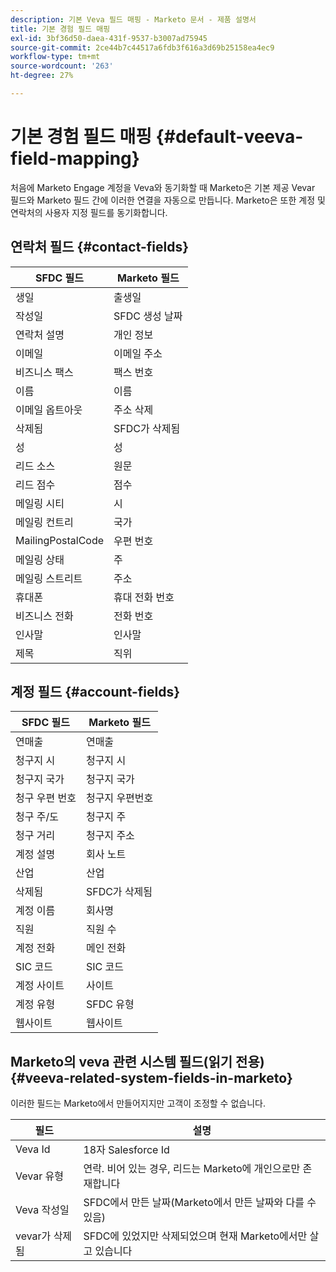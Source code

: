 ```yaml
---
description: 기본 Veva 필드 매핑 - Marketo 문서 - 제품 설명서
title: 기본 경험 필드 매핑
exl-id: 3bf36d50-daea-431f-9537-b3007ad75945
source-git-commit: 2ce44b7c44517a6fdb3f616a3d69b25158ea4ec9
workflow-type: tm+mt
source-wordcount: '263'
ht-degree: 27%

---
```


# 기본 경험 필드 매핑 {#default-veeva-field-mapping}

처음에 Marketo Engage 계정을 Veva와 동기화할 때 Marketo은 기본 제공 Vevar 필드와 Marketo 필드 간에 이러한 연결을 자동으로 만듭니다. Marketo은 또한 계정 및 연락처의 사용자 지정 필드를 동기화합니다.

## 연락처 필드 {#contact-fields}

<table>
  <colgroup>
    <col/>
    <col/>
  </colgroup>
  <thead>
    <tr>
      <th>SFDC 필드</th>
      <th>Marketo 필드</th>
    </tr>
  </thead>
  <tbody>
    <tr>
      <td>생일</td>
      <td>출생일</td>
    </tr>
    <tr>
      <td>작성일</td>
      <td>SFDC 생성 날짜</td>
    </tr>
    <tr>
      <td>연락처 설명</td>
      <td>개인 정보</td>
    </tr>
    <tr>
      <td>이메일</td>
      <td>이메일 주소</td>
    </tr>
    <tr>
      <td>비즈니스 팩스</td>
      <td>팩스 번호</td>
    </tr>
    <tr>
      <td>이름</td>
      <td>이름</td>
    </tr>
    <tr>
      <td>이메일 옵트아웃</td>
      <td>주소 삭제</td>
    </tr>
    <tr>
      <td>삭제됨</td>
      <td>SFDC가 삭제됨</td>
    </tr>
    <tr>
      <td>성</td>
      <td>성</td>
    </tr>
    <tr>
      <td>리드 소스</td>
      <td>원문</td>
    </tr>
    <tr>
      <td>리드 점수</td>
      <td>점수</td>
    </tr>
    <tr>
      <td>메일링 시티</td>
      <td>시</td>
    </tr>
    <tr>
      <td>메일링 컨트리</td>
      <td>국가</td>
    </tr>
    <tr>
      <td>MailingPostalCode</td>
      <td>우편 번호</td>
    </tr>
    <tr>
      <td>메일링 상태</td>
      <td>주</td>
    </tr>
    <tr>
      <td>메일링 스트리트</td>
      <td>주소</td>
    </tr>
    <tr>
      <td>휴대폰</td>
      <td>휴대 전화 번호</td>
    </tr>
    <tr>
      <td>비즈니스 전화</td>
      <td>전화 번호</td>
    </tr>
    <tr>
      <td>인사말</td>
      <td>인사말</td>
    </tr>
    <tr>
      <td>제목</td>
      <td>직위</td>
    </tr>
  </tbody>
</table>

## 계정 필드 {#account-fields}

<table>
  <colgroup>
    <col/>
    <col/>
  </colgroup>
  <thead>
    <tr>
      <th>SFDC 필드</th>
      <th>Marketo 필드</th>
    </tr>
  </thead>
  <tbody>
    <tr>
      <td>연매출</td>
      <td>연매출</td>
    </tr>
    <tr>
      <td>청구지 시</td>
      <td>청구지 시</td>
    </tr>
    <tr>
      <td>청구지 국가</td>
      <td>청구지 국가</td>
    </tr>
    <tr>
      <td>청구 우편 번호</td>
      <td>청구지 우편번호</td>
    </tr>
    <tr>
      <td>청구 주/도</td>
      <td>청구지 주</td>
    </tr>
    <tr>
      <td>청구 거리</td>
      <td>청구지 주소</td>
    </tr>
    <tr>
      <td>계정 설명</td>
      <td>회사 노트</td>
    </tr>
    <tr>
      <td>산업</td>
      <td>산업</td>
    </tr>
    <tr>
      <td>삭제됨</td>
      <td>SFDC가 삭제됨</td>
    </tr>
    <tr>
      <td>계정 이름</td>
      <td>회사명</td>
    </tr>
    <tr>
      <td>직원</td>
      <td>직원 수</td>
    </tr>
    <tr>
      <td>계정 전화</td>
      <td>메인 전화</td>
    </tr>
    <tr>
      <td>SIC 코드</td>
      <td>SIC 코드</td>
    </tr>
    <tr>
      <td>계정 사이트</td>
      <td>사이트</td>
    </tr>
    <tr>
      <td>계정 유형</td>
      <td>SFDC 유형</td>
    </tr>
    <tr>
      <td>웹사이트</td>
      <td>웹사이트</td>
    </tr>
  </tbody>
</table>

## Marketo의 veva 관련 시스템 필드(읽기 전용) {#veeva-related-system-fields-in-marketo}

이러한 필드는 Marketo에서 만들어지지만 고객이 조정할 수 없습니다.

<table>
  <colgroup>
    <col/>
    <col/>
  </colgroup>
  <thead>
    <tr>
      <th>필드</th>
      <th>설명</th>
    </tr>
  </thead>
  <tbody>
    <tr>
      <td>Veva Id</td>
      <td>18자 Salesforce Id</td>
    </tr>
    <tr>
      <td>Vevar 유형</td>
      <td>연락. 비어 있는 경우, 리드는 Marketo에 개인으로만 존재합니다</td>
    </tr>
    <tr>
      <td>Veva 작성일</td>
      <td>SFDC에서 만든 날짜(Marketo에서 만든 날짜와 다를 수 있음)</td>
    </tr>
    <tr>
      <td>vevar가 삭제됨</td>
      <td>SFDC에 있었지만 삭제되었으며 현재 Marketo에서만 살고 있습니다</td>
    </tr>
  </tbody>
</table>
